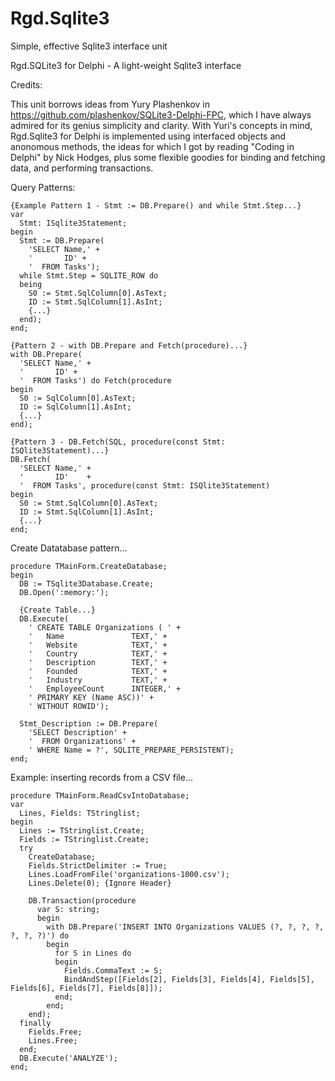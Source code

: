# Rgd.Sqlite3
Simple, effective Sqlite3 interface unit

  Rgd.SQLite3 for Delphi - A light-weight Sqlite3 interface

Credits:

This unit borrows ideas from Yury Plashenkov in https://github.com/plashenkov/SQLite3-Delphi-FPC,
which I have always admired for its genius simplicity and clarity.  With Yuri's concepts in mind,
Rgd.Sqlite3 for Delphi is implemented using interfaced objects and anonomous methods, the ideas
for which I got by reading "Coding in Delphi" by Nick Hodges, plus some flexible goodies for
binding and fetching data, and performing transactions.

Query Patterns:

    {Example Pattern 1 - Stmt := DB.Prepare() and while Stmt.Step...}
    var
      Stmt: ISqlite3Statement;
    begin
      Stmt := DB.Prepare(
        'SELECT Name,' +
        '       ID' +
        '  FROM Tasks');
      while Stmt.Step = SQLITE_ROW do
      being
        S0 := Stmt.SqlColumn[0].AsText;
        ID := Stmt.SqlColumn[1].AsInt;
        {...}
      end);
    end;

    {Pattern 2 - with DB.Prepare and Fetch(procedure)...}
    with DB.Prepare(
      'SELECT Name,' +
      '       ID' +
      '  FROM Tasks') do Fetch(procedure
    begin
      S0 := SqlColumn[0].AsText;
      ID := SqlColumn[1].AsInt;
      {...}
    end);

    {Pattern 3 - DB.Fetch(SQL, procedure(const Stmt: ISQlite3Statement)...}
    DB.Fetch(
      'SELECT Name,' +
      '       ID'    +
      '  FROM Tasks', procedure(const Stmt: ISQlite3Statement)
    begin
      S0 := Stmt.SqlColumn[0].AsText;
      ID := Stmt.SqlColumn[1].AsInt;
      {...}
    end;
  
Create Datatabase pattern...
    
    procedure TMainForm.CreateDatabase;
    begin
      DB := TSqlite3Database.Create;
      DB.Open(':memory:');
      
      {Create Table...}
      DB.Execute(
        ' CREATE TABLE Organizations ( ' +
        '   Name               TEXT,' +
        '   Website            TEXT,' +
        '   Country            TEXT,' +
        '   Description        TEXT,' +
        '   Founded            TEXT,' +
        '   Industry           TEXT,' +
        '   EmployeeCount      INTEGER,' +
        ' PRIMARY KEY (Name ASC))' +
        ' WITHOUT ROWID');
    
      Stmt_Description := DB.Prepare(
        'SELECT Description' +
        '  FROM Organizations' +
        ' WHERE Name = ?', SQLITE_PREPARE_PERSISTENT);
    end;
  
Example: inserting records from a CSV file...

    procedure TMainForm.ReadCsvIntoDatabase;
    var
      Lines, Fields: TStringlist;
    begin
      Lines := TStringlist.Create;
      Fields := TStringlist.Create;
      try
        CreateDatabase;
        Fields.StrictDelimiter := True;
        Lines.LoadFromFile('organizations-1000.csv');
        Lines.Delete(0); {Ignore Header}
    
        DB.Transaction(procedure
          var S: string;
          begin
            with DB.Prepare('INSERT INTO Organizations VALUES (?, ?, ?, ?, ?, ?, ?)') do
            begin
              for S in Lines do
              begin
                Fields.CommaText := S;
                BindAndStep([Fields[2], Fields[3], Fields[4], Fields[5], Fields[6], Fields[7], Fields[8]]);
              end;
            end;
        end);
      finally
        Fields.Free;
        Lines.Free;
      end;
      DB.Execute('ANALYZE');
    end;
